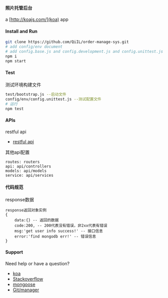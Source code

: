 #### 照片托管后台

a [http://koajs.com/](koa) app

#### Install and Run
```bash
git clone https://github.com/QiIL/order-manage-sys.git
# add config/env document
# add config.base.js and config.development.js and config.unittest.js
npm i
npm start
```

#### Test
测试环境构建文件
```bash
test/bootstrap.js --启动文件
config/env/config.unittest.js --测试配置文件
# 运行
npm test
```

#### APIs
restful api

- [restful api](http://www.ruanyifeng.com/blog/2014/05/restful_api.html)

其他api配置

    routes: routers
    api: api/controllers
    models: api/models
    service: api/services

#### 代码规范
response数据

    response返回对象实例
    {
        data:{} -- 返回的数据
        code:200, -- 200代表没有错误，非2xx代表有错误
        msg:'get user info success!' -- 接口信息
        error:'find mongodb err!' -- 错误信息
    }


#### Support
Need help or have a question?

- [koa](http://koajs.com/)
- [Stackoverflow](http://stackoverflow.com/questions/tagged/sails.js)
- [mongoose](http://mongoosejs.com/docs/api.html)
- [Git/manager](http://www.ruanyifeng.com/blog/2012/07/git.html)


